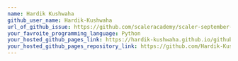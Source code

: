 ```yaml
---
name: Hardik Kushwaha
github_user_name: Hardik-Kushwaha
url_of_github_issue: https://github.com/scaleracademy/scaler-september-open-source-challenge/issues/221
your_favroite_programming_language: Python 
your_hosted_github_pages_link: https://hardik-kushwaha.github.io/github-pages
your_hosted_github_pages_repository_link: https://github.com/Hardik-Kushwaha/github-pages
---
```

